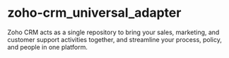 # zoho-crm_universal_adapter
 Zoho CRM acts as a single repository to bring your sales, marketing, and customer support activities together, and streamline your process, policy, and people in one platform.
